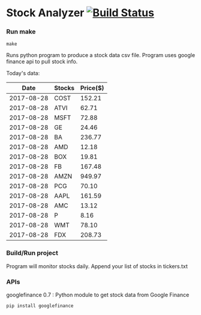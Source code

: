 # Stock Analyzer [![Build Status](https://travis-ci.org/ogoyal/StockAnalyzer.svg?branch=master)](https://travis-ci.org/ogoyal/StockAnalyzer)

### Run make
```
make
```

Runs python program to produce a stock data csv file. Program uses google finance api to pull stock info.

Today's data:

| Date| Stocks| Price($) | 
| --- | --- | ---  | 
| 2017-08-28| COST| 152.21 | 
| 2017-08-28| ATVI| 62.71 | 
| 2017-08-28| MSFT| 72.88 | 
| 2017-08-28| GE| 24.46 | 
| 2017-08-28| BA| 236.77 | 
| 2017-08-28| AMD| 12.18 | 
| 2017-08-28| BOX| 19.81 | 
| 2017-08-28| FB| 167.48 | 
| 2017-08-28| AMZN| 949.97 | 
| 2017-08-28| PCG| 70.10 | 
| 2017-08-28| AAPL| 161.59 | 
| 2017-08-28| AMC| 13.12 | 
| 2017-08-28| P| 8.16 | 
| 2017-08-28| WMT| 78.10 | 
| 2017-08-28| FDX| 208.73 | 

### Build/Run project

Program will monitor stocks daily. Append your list of stocks in tickers.txt

### APIs
googlefinance 0.7 : Python module to get stock data from Google Finance

```
pip install googlefinance
```

